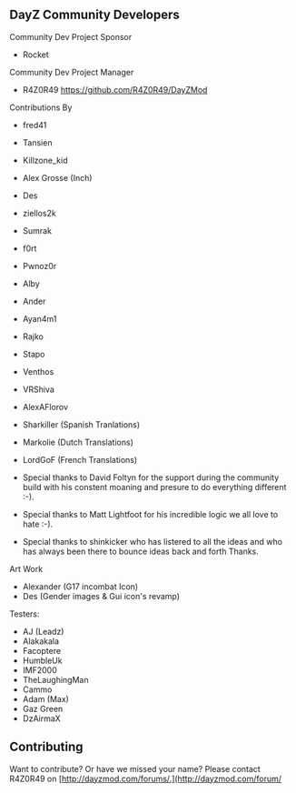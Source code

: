 DayZ Community Developers
-------
Community Dev Project Sponsor
* Rocket

Community Dev Project Manager
* R4Z0R49 https://github.com/R4Z0R49/DayZMod

Contributions By
* fred41
* Tansien
* Killzone_kid
* Alex Grosse (Inch)
* Des
* ziellos2k
* Sumrak
* f0rt
* Pwnoz0r
* Alby
* Ander
* Ayan4m1
* Rajko
* Stapo
* Venthos
* VRShiva
* AlexAFlorov
* Sharkiller  (Spanish Tranlations)
* Markolie	(Dutch Translations)
* LordGoF (French Translations)

* Special thanks to David Foltyn for the support during the community build with his constent moaning and presure to do everything different :-).
* Special thanks to Matt Lightfoot for his incredible logic we all love to hate :-).
* Special thanks to shinkicker who has listered to all the ideas and who has always been there to bounce ideas back and forth Thanks.

Art Work
* Alexander (G17 incombat Icon)
* Des (Gender images & Gui icon's revamp)

Testers:
* AJ (Leadz)
* Alakakala
* Facoptere
* HumbleUk
* IMF2000
* TheLaughingMan
* Cammo
* Adam (Max)
* Gaz Green
* DzAirmaX

Contributing
------------
Want to contribute? Or have we missed your name?
Please contact R4Z0R49 on [http://dayzmod.com/forums/.](http://dayzmod.com/forum/